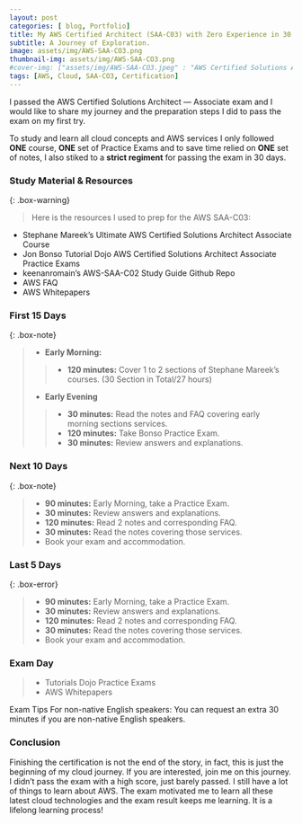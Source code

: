 ```yaml
---
layout: post
categories: [ blog, Portfolio]
title: My AWS Certified Architect (SAA-C03) with Zero Experience in 30 Days
subtitle: A Journey of Exploration.
image: assets/img/AWS-SAA-CO3.png
thumbnail-img: assets/img/AWS-SAA-CO3.png
#cover-img: ["assets/img/AWS-SAA-CO3.jpeg" : "AWS Certified Solutions Architect - Associate (SAA-C03)"]
tags: [AWS, Cloud, SAA-CO3, Certification]
---
```


I passed the AWS Certified Solutions Architect — Associate exam and I would like to share my journey and the preparation steps I did to pass the exam on my first try.

To study and learn all cloud concepts and AWS services I only followed **ONE** course, **ONE** set of Practice Exams and to save time relied on **ONE** set of notes, I also stiked to a **strict regiment** for passing the exam in 30 days.

### Study Material & Resources
{: .box-warning}
>Here is the resources I used to prep for the AWS SAA-C03:
* Stephane Mareek’s Ultimate AWS Certified Solutions Architect Associate Course
* Jon Bonso Tutorial Dojo AWS Certified Solutions Architect Associate Practice Exams
* keenanromain’s AWS-SAA-C02 Study Guide Github Repo
* AWS FAQ
* AWS Whitepapers


### First 15 Days
{: .box-note}
>* **Early Morning:** 
>>* **120 minutes:** Cover 1 to 2 sections of Stephane Mareek’s courses. (30 Section in Total/27 hours)
>* **Early Evening**
>>* **30 minutes:** Read the notes and FAQ covering early morning sections services.
>>* **120 minutes:** Take Bonso Practice Exam.
>>* **30 minutes:** Review answers and explanations.

### Next 10 Days
{: .box-note}
>* **90 minutes:** Early Morning, take a Practice Exam.
>* **30 minutes:** Review answers and explanations.
>* **120 minutes:** Read 2 notes and corresponding FAQ.
>* **30 minutes:** Read the notes covering those services.
>* Book your exam and accommodation.

### Last 5 Days
{: .box-error}
>* **90 minutes:** Early Morning, take a Practice Exam.
>* **30 minutes:** Review answers and explanations.
>* **120 minutes:** Read 2 notes and corresponding FAQ.
>* **30 minutes:** Read the notes covering those services.
>* Book your exam and accommodation.

### Exam Day

>* Tutorials Dojo Practice Exams
>* AWS Whitepapers

Exam Tips For non-native English speakers:
You can request an extra 30 minutes if you are non-native English speakers.

### Conclusion

Finishing the certification is not the end of the story, in fact, this is just the beginning of my cloud journey. If you are interested, join me on this journey. I didn’t pass the exam with a high score, just barely passed. I still have a lot of things to learn about AWS. The exam motivated me to learn all these latest cloud technologies and the exam result keeps me learning. It is a lifelong learning process!
